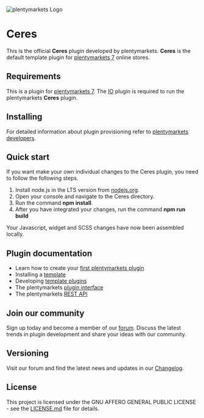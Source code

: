 ![plentymarkets Logo](http://www.plentymarkets.eu/layout/pm/images/logo/plentymarkets-logo.jpg)

# Ceres

This is the official **Ceres** plugin developed by plentymarkets. **Ceres** is the default template plugin for [plentymarkets 7](https://www.plentymarkets.eu/tour/) online stores.

## Requirements

This is a plugin for [plentymarkets 7](https://www.plentymarkets.com). The [IO](https://github.com/plentymarkets/plugin-io) plugin is required to run the plentymarkets **Ceres** plugin.

## Installing

For detailed information about plugin provisioning refer to [plentymarkets developers](https://developers.plentymarkets.com/dev-doc/basics#plugin-provisioning).

## Quick start

If you want make your own individual changes to the Ceres plugin, you need to follow the following steps.

1. Install node.js in the LTS version from [nodejs.org](https://nodejs.org/en/).
2. Open your console and navigate to the Ceres directory.
3. Run the command **npm install**.
4. After you have integrated your changes, run the command **npm run build**

Your Javascript, widget and SCSS changes have now been assembled locally. 

## Plugin documentation

- Learn how to create your [first plentymarkets plugin](https://developers.plentymarkets.com/tutorials/helloworld)
- Installing a [template](https://developers.plentymarkets.com/tutorials/design)
- Developing [template plugins](https://developers.plentymarkets.com/dev-doc/template-plugins)
- The plentymarkets [plugin interface](https://developers.plentymarkets.com/dev-doc/basics#introduction-interface)
- The plentymarkets [REST API](https://developers.plentymarkets.com/rest-doc/introduction)

## Join our community

Sign up today and become a member of our [forum](https://forum.plentymarkets.com/c/plugin-entwicklung). Discuss the latest trends in plugin development and share your ideas with our community.

## Versioning

Visit our forum and find the latest news and updates in our [Changelog](https://forum.plentymarkets.com/c/changelog?order=created).

## License

This project is licensed under the GNU AFFERO GENERAL PUBLIC LICENSE - see the [LICENSE.md](/LICENSE.md) file for details.

